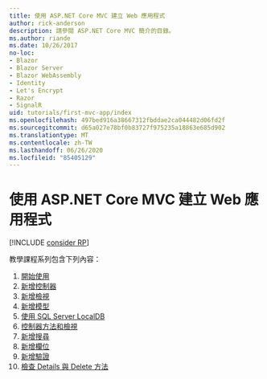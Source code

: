 ```yaml
---
title: 使用 ASP.NET Core MVC 建立 Web 應用程式
author: rick-anderson
description: 請參閱 ASP.NET Core MVC 簡介的目錄。
ms.author: riande
ms.date: 10/26/2017
no-loc:
- Blazor
- Blazor Server
- Blazor WebAssembly
- Identity
- Let's Encrypt
- Razor
- SignalR
uid: tutorials/first-mvc-app/index
ms.openlocfilehash: 497bed916a38667312fbddae2ca044482d06fd2f
ms.sourcegitcommit: d65a027e78bf0b83727f975235a18863e685d902
ms.translationtype: MT
ms.contentlocale: zh-TW
ms.lasthandoff: 06/26/2020
ms.locfileid: "85405129"
---
```

# <a name="create-a-web-app-with-aspnet-core-mvc"></a>使用 ASP.NET Core MVC 建立 Web 應用程式

[!INCLUDE [consider RP](~/includes/razor.md)]

教學課程系列包含下列內容：

1. [開始使用](start-mvc.md)
1. [新增控制器](adding-controller.md)
1. [新增檢視](adding-view.md)
1. [新增模型](adding-model.md)
1. [使用 SQL Server LocalDB](working-with-sql.md)
1. [控制器方法和檢視](controller-methods-views.md)
1. [新增搜尋](search.md)
1. [新增欄位](new-field.md)
1. [新增驗證](validation.md)
1. [檢查 Details 與 Delete 方法](details.md)

